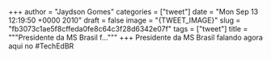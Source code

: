 
+++
author = "Jaydson Gomes"
categories = ["tweet"]
date = "Mon Sep 13 12:19:50 +0000 2010"
draft = false
image = "{TWEET_IMAGE}"
slug = "fb3073c1ae5f8cffeda0fe8c64c3f28d6342e07f"
tags = ["tweet"]
title = """Presidente da MS Brasil f..."""
+++
Presidente da MS Brasil falando agora aqui no #TechEdBR
